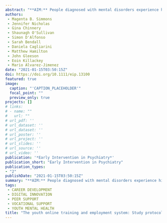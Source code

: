 ```yaml
---
abstract: "**AIM:** People diagnosed with mental disorders experience higher rates of unemployment than those without. Career adaptability, defined as the ability to respond flexibly and make informed career decisions in work and throughout career transitions, is becoming increasingly important as the nature of work changes rapidly. Early vocational intervention may ameliorate poor education and employment outcomes experienced by young people with mental ill-health and promote transferable skills and adaptability. Online-based career support allows for ongoing access throughout different career stages. The current study combines mental health-informed digital career and peer motivation, to create a Youth Online Training and Employment System (YOTES) that supports young people with mental ill-health obtain and remain in education or employment. **METHODS:** This study is an unblinded randomized controlled trial for young people with mental ill-health, aged 16-25, who are seeking vocational support. Participants will be randomized to receive either YOTES, a moderated, online intervention with vocational, social, and peer motivation, or a control intervention, the headspace Digital Work and Study Service. Both groups will have access to in-person career support if seeking employment. The primary outcome will be career adaptability compared between the YOTES and control groups at 6-months post baseline. Secondary outcomes include number of hours worked in the past 7 days, hope, career confidence, psychological distress and health economic outcomes at 6- and 12-months post baseline. **CONCLUSION:** Results will demonstrate whether an online career intervention moderated by career practitioners with peer motivation can result in improved career adaptability in young people with mental ill-health."
authors:
 - Magenta B. Simmons
 - Jennifer Nicholas
 - Gina Chinnery
 - Shaunagh O'Sullivan
 - Simon D'Alfonso
 - Sarah Bendall
 - Daniela Cagliarini
 - Matthew Hamilton
 - John Gleeson
 - Eoin Killackey
 - Mario Alvarez-Jimenez
date: "2021-01-15T03:50:15Z"
doi: https://doi.org/10.1111/eip.13100
featured: true
image:
  caption: "'CAPTION_PLACEHOLDER'"
  focal_point: ""
  preview_only: true
projects: []
# links:
# - name: ""
#   url: ""
# url_pdf: ''
# url_dataset: ''
# url_dataset: ''
# url_poster: ''
# url_project: ''
# url_slides: ''
# url_source: ''
# url_video: '' 
publication: '*Early Intervention in Psychiatry*'
publication_short: "Early Intervention in Psychiatry"
publication_types:
- "2"
publishDate: "2021-01-15T03:50:15Z"
summary: "**AIM:** People diagnosed with mental disorders experience higher rates of unemployment than those without.  Career adaptability, defined as the ability to respond flexibly and make informed career decisions in work and throughout career transitions, is becoming increasingly important as the nature of work changes rapidly..."
tags:
 - CAREER DEVELOPMENT
 - DIGITAL INNOVATION
 - PEER SUPPORT
 - VOCATIONAL SUPPORT
 - YOUTH MENTAL HEALTH
title: "The youth online training and employment system: Study protocol for a randomized controlled trial of an online vocational intervention for young people with mental ill health"
---
```

